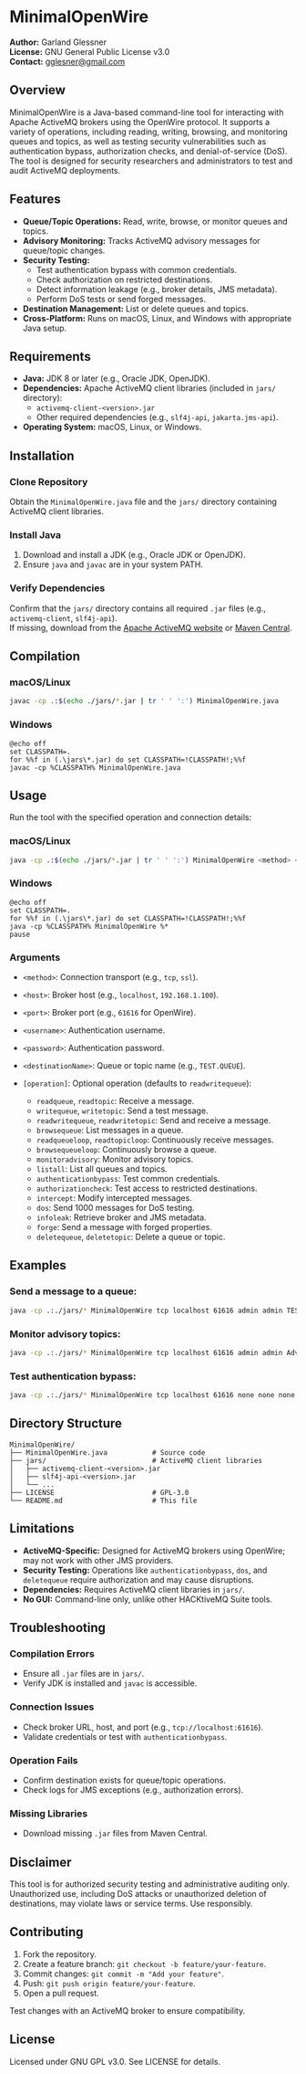 # MinimalOpenWire
**Author:** Garland Glessner  
**License:** GNU General Public License v3.0  
**Contact:** gglesner@gmail.com  

## Overview
MinimalOpenWire is a Java-based command-line tool for interacting with Apache ActiveMQ brokers using the OpenWire protocol. It supports a variety of operations, including reading, writing, browsing, and monitoring queues and topics, as well as testing security vulnerabilities such as authentication bypass, authorization checks, and denial-of-service (DoS). The tool is designed for security researchers and administrators to test and audit ActiveMQ deployments.

## Features
- **Queue/Topic Operations:** Read, write, browse, or monitor queues and topics.
- **Advisory Monitoring:** Tracks ActiveMQ advisory messages for queue/topic changes.
- **Security Testing:**
  - Test authentication bypass with common credentials.
  - Check authorization on restricted destinations.
  - Detect information leakage (e.g., broker details, JMS metadata).
  - Perform DoS tests or send forged messages.
- **Destination Management:** List or delete queues and topics.
- **Cross-Platform:** Runs on macOS, Linux, and Windows with appropriate Java setup.

## Requirements
- **Java:** JDK 8 or later (e.g., Oracle JDK, OpenJDK).
- **Dependencies:** Apache ActiveMQ client libraries (included in `jars/` directory):
  - `activemq-client-<version>.jar`
  - Other required dependencies (e.g., `slf4j-api`, `jakarta.jms-api`).
- **Operating System:** macOS, Linux, or Windows.

## Installation

### Clone Repository
Obtain the `MinimalOpenWire.java` file and the `jars/` directory containing ActiveMQ client libraries.

### Install Java
1. Download and install a JDK (e.g., Oracle JDK or OpenJDK).
2. Ensure `java` and `javac` are in your system PATH.

### Verify Dependencies
Confirm that the `jars/` directory contains all required `.jar` files (e.g., `activemq-client`, `slf4j-api`).  
If missing, download from the [Apache ActiveMQ website](https://activemq.apache.org/) or [Maven Central](https://mvnrepository.com/).

## Compilation

### macOS/Linux
```bash
javac -cp .:$(echo ./jars/*.jar | tr ' ' ':') MinimalOpenWire.java
````

### Windows

```batch
@echo off
set CLASSPATH=.
for %%f in (.\jars\*.jar) do set CLASSPATH=!CLASSPATH!;%%f
javac -cp %CLASSPATH% MinimalOpenWire.java
```

## Usage

Run the tool with the specified operation and connection details:

### macOS/Linux

```bash
java -cp .:$(echo ./jars/*.jar | tr ' ' ':') MinimalOpenWire <method> <host> <port> <username> <password> <destinationName> [operation]
```

### Windows

```batch
@echo off
set CLASSPATH=.
for %%f in (.\jars\*.jar) do set CLASSPATH=!CLASSPATH!;%%f
java -cp %CLASSPATH% MinimalOpenWire %*
pause
```

### Arguments

* `<method>`: Connection transport (e.g., `tcp`, `ssl`).
* `<host>`: Broker host (e.g., `localhost`, `192.168.1.100`).
* `<port>`: Broker port (e.g., `61616` for OpenWire).
* `<username>`: Authentication username.
* `<password>`: Authentication password.
* `<destinationName>`: Queue or topic name (e.g., `TEST.QUEUE`).
* `[operation]`: Optional operation (defaults to `readwritequeue`):

  * `readqueue`, `readtopic`: Receive a message.
  * `writequeue`, `writetopic`: Send a test message.
  * `readwritequeue`, `readwritetopic`: Send and receive a message.
  * `browsequeue`: List messages in a queue.
  * `readqueueloop`, `readtopicloop`: Continuously receive messages.
  * `browsequeueloop`: Continuously browse a queue.
  * `monitoradvisory`: Monitor advisory topics.
  * `listall`: List all queues and topics.
  * `authenticationbypass`: Test common credentials.
  * `authorizationcheck`: Test access to restricted destinations.
  * `intercept`: Modify intercepted messages.
  * `dos`: Send 1000 messages for DoS testing.
  * `infoleak`: Retrieve broker and JMS metadata.
  * `forge`: Send a message with forged properties.
  * `deletequeue`, `deletetopic`: Delete a queue or topic.

## Examples

### Send a message to a queue:

```bash
java -cp .:./jars/* MinimalOpenWire tcp localhost 61616 admin admin TEST.QUEUE writequeue
```

### Monitor advisory topics:

```bash
java -cp .:./jars/* MinimalOpenWire tcp localhost 61616 admin admin Advisory monitoradvisory
```

### Test authentication bypass:

```bash
java -cp .:./jars/* MinimalOpenWire tcp localhost 61616 none none none authenticationbypass
```

## Directory Structure

```
MinimalOpenWire/
├── MinimalOpenWire.java           # Source code
├── jars/                          # ActiveMQ client libraries
│   ├── activemq-client-<version>.jar
│   ├── slf4j-api-<version>.jar
│   └── ...
├── LICENSE                        # GPL-3.0
└── README.md                      # This file
```

## Limitations

* **ActiveMQ-Specific:** Designed for ActiveMQ brokers using OpenWire; may not work with other JMS providers.
* **Security Testing:** Operations like `authenticationbypass`, `dos`, and `deletequeue` require authorization and may cause disruptions.
* **Dependencies:** Requires ActiveMQ client libraries in `jars/`.
* **No GUI:** Command-line only, unlike other HACKtiveMQ Suite tools.

## Troubleshooting

### Compilation Errors

* Ensure all `.jar` files are in `jars/`.
* Verify JDK is installed and `javac` is accessible.

### Connection Issues

* Check broker URL, host, and port (e.g., `tcp://localhost:61616`).
* Validate credentials or test with `authenticationbypass`.

### Operation Fails

* Confirm destination exists for queue/topic operations.
* Check logs for JMS exceptions (e.g., authorization errors).

### Missing Libraries

* Download missing `.jar` files from Maven Central.

## Disclaimer

This tool is for authorized security testing and administrative auditing only. Unauthorized use, including DoS attacks or unauthorized deletion of destinations, may violate laws or service terms. Use responsibly.

## Contributing

1. Fork the repository.
2. Create a feature branch: `git checkout -b feature/your-feature`.
3. Commit changes: `git commit -m "Add your feature"`.
4. Push: `git push origin feature/your-feature`.
5. Open a pull request.

Test changes with an ActiveMQ broker to ensure compatibility.

## License

Licensed under GNU GPL v3.0. See LICENSE for details.
